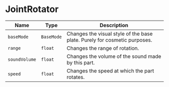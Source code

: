 # JointRotator

|Name|Type|Description|
|--|--|--|
|`baseMode`|`BaseMode`|Changes the visual style of the base plate. Purely for cosmetic purposes.|
|`range`|`float`|Changes the range of rotation.|
|`soundVolume`|`float`|Changes the volume of the sound made by this part.|
|`speed`|`float`|Changes the speed at which the part rotates.|
